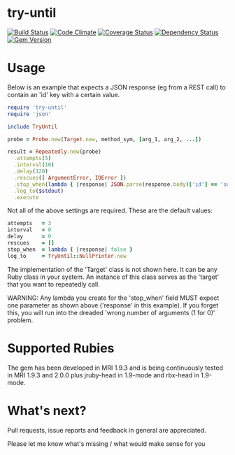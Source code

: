 try-until
=========

[![Build Status](https://travis-ci.org/mkrogemann/try-until.png)](https://travis-ci.org/mkrogemann/try-until)
[![Code Climate](https://codeclimate.com/github/mkrogemann/try-until.png)](https://codeclimate.com/github/mkrogemann/try-until)
[![Coverage Status](https://coveralls.io/repos/mkrogemann/try-until/badge.png?branch=master)](https://coveralls.io/r/mkrogemann/try-until)
[![Dependency Status](https://gemnasium.com/mkrogemann/try-until.png)](https://gemnasium.com/mkrogemann/try-until)
[![Gem Version](https://badge.fury.io/rb/try-until.png)](http://badge.fury.io/rb/try-until)

Usage
=====

Below is an example that expects a JSON response (eg from a REST call) to contain an 'id' key with a certain value.

```ruby
require 'try-until'
require 'json'

include TryUntil

probe = Probe.new(Target.new, method_sym, [arg_1, arg_2, ...])

result = Repeatedly.new(probe)
  .attempts(5)
  .interval(10)
  .delay(120)
  .rescues([ ArgumentError, IOError ])
  .stop_when(lambda { |response| JSON.parse(response.body)['id'] == 'some_id' })
  .log_to($stdout)
  .execute
```

Not all of the above settings are required. These are the default values:

```ruby
attempts   = 3
interval   = 0
delay      = 0
rescues    = []
stop_when  = lambda { |response| false }
log_to     = TryUntil::NullPrinter.new
```

The implementation of the 'Target' class is not shown here. It can be any Ruby class in your system. An instance of this class serves as the 'target' that you want to repeatedly call.

WARNING: Any lambda you create for the 'stop_when' field MUST expect one parameter as shown above ('response' in this example). If you forget this, you will run into the dreaded 'wrong number of arguments (1 for 0)' problem.

Supported Rubies
================

The gem has been developed in MRI 1.9.3 and is being continuously tested in MRI 1.9.3 and 2.0.0 plus jruby-head in 1.9-mode and rbx-head in 1.9-mode.

What's next?
============

Pull requests, issue reports and feedback in general are appreciated.

Please let me know what's missing / what would make sense for you
